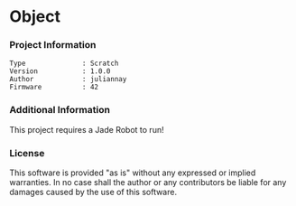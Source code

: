 Object
================



### Project Information
```
Type              : Scratch
Version           : 1.0.0
Author            : juliannay
Firmware          : 42
```

### Additional Information
This project requires a Jade Robot to run!

### License
This software is provided "as is" without any expressed or implied warranties.  In no case shall the author or any contributors be liable for any damages caused by the use of this software.

